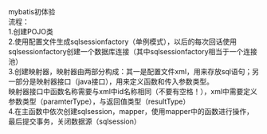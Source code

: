 mybatis初体验<br>
流程：<br>
1.创建POJO类<br>
2.使用配置文件生成sqlsessionfactory（单例模式），以后的每次回话使用sqlsessionfactory创建一个数据库连接（其中sqlsessionfactory相当于一个连接池）<br>
3.创建映射器，映射器由两部分构成：其一是配置文件xml，用来存放sql语句；另一部分是映射器接口（java接口），用来定义函数和传入参数类型。<br>
  映射器接口中函数名称需要与xml中id名称相同（不要有空格！），xml中需要定义参数类型（paramterType），与返回值类型（resultType）<br>
4.在主函数中依次创建sqlsession，mapper，使用mapper中的函数进行操作，最后提交事务，关闭数据源（sqlsession）<br>
